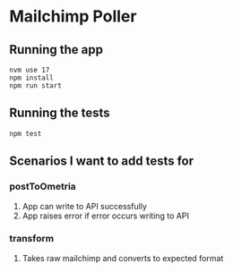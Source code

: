 # Mailchimp Poller

## Running the app

```
nvm use 17
npm install
npm run start
```

## Running the tests

```
npm test
```

## Scenarios I want to add tests for
### postToOmetria
1. App can write to API successfully
2. App raises error if error occurs writing to API

### transform
1. Takes raw mailchimp and converts to expected format

